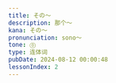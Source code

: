 ```yaml
---
title: その～
description: 那个～
kana: その～
pronunciation: sono～
tone: ⓪
type: 连体词
pubDate: 2024-08-12 00:00:48
lessonIndex: 2
---
```

